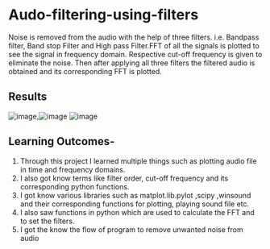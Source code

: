 # Audo-filtering-using-filters
Noise is removed from the audio with the help of three  filters. i.e. Bandpass filter, Band stop Filter and High pass Filter.FFT of all the 
signals is plotted to see the signal in frequency domain. Respective cut-off
frequency is given to eliminate the noise. Then after applying all three filters 
the filtered audio is obtained and its corresponding FFT is plotted.

## Results
![image](https://user-images.githubusercontent.com/71623089/211007107-9c48c639-2fc1-4c33-8b5a-e9c0134c24eb.png),![image](https://user-images.githubusercontent.com/71623089/211007155-8a244bc1-f208-41d9-ae6f-d77ee97177cc.png)
![image](https://user-images.githubusercontent.com/71623089/211007197-0b65571f-1301-4af4-9846-7651c9b3c723.png)


## Learning Outcomes-
1. Through this project I learned multiple things such as plotting audio file 
in time and frequency domains.
2. I also got know terms like filter order, cut-off frequency and its 
corresponding python functions.
3. I got know various libraries such as matplot.lib.pylot ,scipy ,winsound 
and their corresponding functions for plotting, playing sound file etc.
4. I also saw functions in python which are used to calculate the FFT and to 
set the filters.
5. I got the know the flow of program to remove unwanted noise from 
audio


